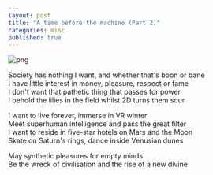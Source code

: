 ```yaml
---
layout: post
title: "A time before the machine (Part 2)"
categories: misc
published: true
---
```


<img src='/blog/assets/images/electric.png' alt='png' />

<p>
Society has nothing I want, and whether that's boon or bane<br>
I have little interest in money, pleasure, respect or fame<br>
I don't want that pathetic thing that passes for power<br>
I behold the lilies in the field whilst 2D turns them sour<br>
</p><p>
I want to live forever, immerse in VR winter<br>
Meet superhuman intelligence and pass the great filter<br>
I want to reside in five-star hotels on Mars and the Moon<br>
Skate on Saturn's rings, dance inside Venusian dunes<br>
</p><p>
May synthetic pleasures for empty minds<br>
Be the wreck of civilisation and the rise of a new divine<br>
</p>